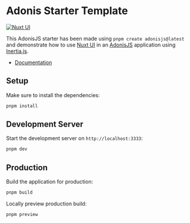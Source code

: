 # Adonis Starter Template

[![Nuxt UI](https://img.shields.io/badge/Made%20with-Nuxt%20UI-00DC82?logo=nuxt&labelColor=020420)](https://ui.nuxt.com)

This AdonisJS starter has been made using `pnpm create adonisjs@latest` and demonstrate how to use [Nuxt UI](https://ui.nuxt.com) in an [AdonisJS](https://adonisjs.com/) application using [Inertia.js](https://inertiajs.com/).

- [Documentation](https://ui.nuxt.com/docs/getting-started/installation/nuxt)

## Setup

Make sure to install the dependencies:

```bash
pnpm install
```

## Development Server

Start the development server on `http://localhost:3333`:

```bash
pnpm dev
```

## Production

Build the application for production:

```bash
pnpm build
```

Locally preview production build:

```bash
pnpm preview
```
